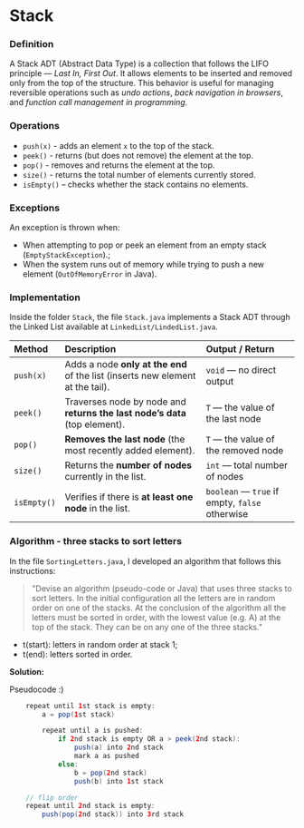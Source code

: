 # Stack

### Definition

A Stack ADT (Abstract Data Type) is a collection that follows the LIFO principle — *Last In, First Out*. It allows elements to be inserted and removed only from the top of the structure. This behavior is useful for managing reversible operations such as *undo actions*, *back navigation in browsers*, and *function call management in programming*.

### Operations

- `push(x)` - adds an element `x` to the top of the stack.
- `peek()` - returns (but does not remove) the element at the top.
- `pop()` - removes and returns the element at the top.
- `size()` - returns the total number of elements currently stored.
- `isEmpty()` – checks whether the stack contains no elements.

### Exceptions
An exception is thrown when:

- When attempting to pop or peek an element from an empty stack (`EmptyStackException`).;
- When the system runs out of memory while trying to push a new element (`OutOfMemoryError` in Java).


### Implementation 

Inside the folder `Stack`, the file `Stack.java` implements a Stack ADT through the Linked List available at `LinkedList/LindedList.java`. 

| Method      | Description                                                                    | Output / Return                                |
| :---------- | :----------------------------------------------------------------------------- | :--------------------------------------------- |
| `push(x)`   | Adds a node **only at the end** of the list (inserts new element at the tail). | `void` — no direct output                      |
| `peek()`    | Traverses node by node and **returns the last node’s data** (top element).     | `T` — the value of the last node               |
| `pop()`     | **Removes the last node** (the most recently added element).                   | `T` — the value of the removed node            |
| `size()`    | Returns the **number of nodes** currently in the list.                         | `int` — total number of nodes                  |
| `isEmpty()` | Verifies if there is **at least one node** in the list.                        | `boolean` — `true` if empty, `false` otherwise |


### Algorithm - three stacks to sort letters

In the file `SortingLetters.java`, I developed an algorithm that follows this instructions:

> "Devise an algorithm (pseudo-code or Java) that uses three stacks to sort letters. In the initial
configuration all the letters are in random order on one of the stacks. At the conclusion of the
algorithm all the letters must be sorted in order, with the lowest value (e.g. A) at the top of the
stack. They can be on any one of the three stacks."

- t(start): letters in random order at stack 1;
- t(end): letters sorted in order.

**Solution:**

Pseudocode :)

```java
    repeat until 1st stack is empty:
        a = pop(1st stack)

        repeat until a is pushed:
            if 2nd stack is empty OR a > peek(2nd stack):
                push(a) into 2nd stack
                mark a as pushed
            else:
                b = pop(2nd stack)
                push(b) into 1st stack

    // flip order
    repeat until 2nd stack is empty:
        push(pop(2nd stack)) into 3rd stack
```




